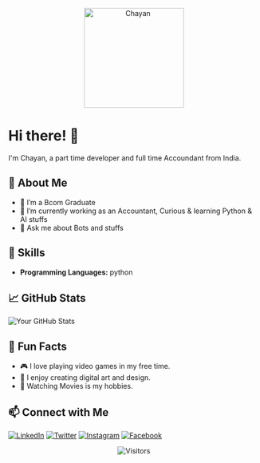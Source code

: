 
  <!-- Header -->
<p align="center">
  <img src="https://vault.pictures/p/b10e42db765548ef8241582081d1ea1c" alt="Chayan" width="200" height="200">
</p>

<!-- Introduction -->
# Hi there! 👋

I'm Chayan, a part time developer and full time Accoundant from India. 

## 🚀 About Me
- 🔭 I’m a Bcom Graduate
- 🌱 I’m currently working as an Accountant, Curious & learning Python & AI stuffs
- 💬 Ask me about Bots and stuffs

<!-- Skills -->
## 🔧 Skills
- **Programming Languages:** python

<!-- GitHub Stats -->
## 📈 GitHub Stats
![Your GitHub Stats](https://github-readme-stats.vercel.app/api?username=captainrex32&show_icons=true&count_private=true&hide=contribs)

<!-- Animation and Additional Sections -->
## 🌈 Fun Facts
- 🎮 I love playing video games in my free time.
- 🎨 I enjoy creating digital art and design.
- 🎥 Watching Movies is my hobbies.


<!-- Connect with Me -->
## 📫 Connect with Me
[![LinkedIn](https://img.shields.io/badge/LinkedIn-0077B5?style=for-the-badge&logo=linkedin&logoColor=white&label=)](https://www.linkedin.com/in/chayan-dutta-roy-2017b2298?utm_source=share&utm_campaign=share_via&utm_content=profile&utm_medium=android_app)
[![Twitter](https://img.shields.io/badge/Twitter-1DA1F2?style=for-the-badge&logo=twitter&logoColor=white&label=)](https://twitter.com/Chayanduttaroy)
[![Instagram](https://img.shields.io/badge/Instagram-E4405F?style=for-the-badge&logo=instagram&logoColor=white&label=)](https://www.instagram.com/chayanduttaroy2003?igsh=MTNiYzNiMzkwZA==) 
[![Facebook](https://img.shields.io/badge/Facebook-1877F2?style=for-the-badge&logo=facebook&logoColor=white&label=)](https://www.facebook.com/chayan.duttaroy.1?mibextid=rS40aB7S9Ucbxw6v) 



<!-- Footer -->
<p align="center">
  <img src="https://visitor-badge.laobi.icu/badge?page_id=your-username.your-username" alt="Visitors">
</p>


<!---
captainrex32/captainrex32 is a ✨ special ✨ repository because its `README.md` (this file) appears on your GitHub profile.
You can click the Preview link to take a look at your changes.
--->
